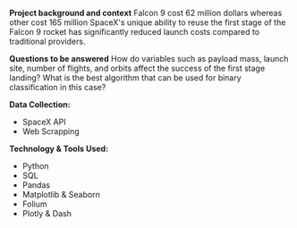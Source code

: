 **Project background and context**
Falcon 9 cost 62 million dollars whereas other cost 165 million
SpaceX's unique ability to reuse the first stage  of the Falcon 9 rocket has significantly  reduced launch costs compared to traditional  providers.

**Questions to be answered**
How do variables such as payload mass, launch site, number of flights, and orbits affect the success of the first stage landing?
What is the best algorithm that can be used for binary classification  in this case?

**Data Collection:**
- SpaceX API
- Web Scrapping

**Technology & Tools Used:**
- Python
- SQL
- Pandas
- Matplotlib & Seaborn
- Folium
- Plotly & Dash
